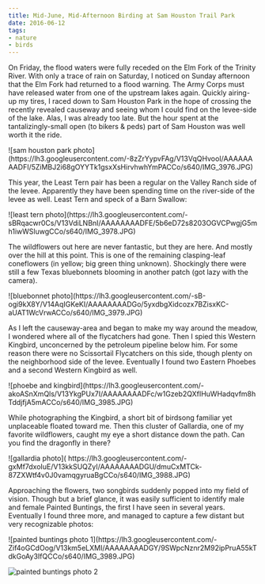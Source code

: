 ```yaml
---
title: Mid-June, Mid-Afternoon Birding at Sam Houston Trail Park
date: 2016-06-12
tags:
- nature
- birds
---
```


On Friday, the flood waters were fully receded on the Elm Fork of the Trinity
River. With only a trace of rain on Saturday, I noticed on Sunday afternoon that
the Elm Fork had returned to a flood warning. The Army Corps must have released
water from one of the upstream lakes again. Quickly airing-up my tires, I raced
down to Sam Houston Park in the hope of crossing the recently revealed causeway
and seeing whom I could find on the levee-side of the lake. Alas, I was already
too late. But the hour spent at the tantalizingly-small open (to bikers & peds)
part of Sam Houston was well worth it the ride.

<!-- truncate -->

<div class="image">
![sam houston park photo](https://lh3.googleusercontent.com/-8zZrYypvFAg/V13VqQHvooI/AAAAAAAADFI/5ZiMBJ2i68gOYYTk1gsxXsHirvhwhYmPACCo/s640/IMG_3976.JPG)
</div>

This year, the Least Tern pair has been a regular on the Valley Ranch side of
the levee. Apparently they have been spending time on the river-side of the
levee as well. Least Tern and speck of a Barn Swallow:

<div class="image">
![least tern photo](https://lh3.googleusercontent.com/-sBRqacwr0Cs/V13VdiLNBnI/AAAAAAAADFE/5b6eD72s8203OGVCPwgjG5mh1iwWSluwgCCo/s640/IMG_3978.JPG)
</div>

The wildflowers out here are never fantastic, but they are here. And mostly over
the hill at this point. This is one of the remaining clasping-leaf coneflowers
(in yellow; big green thing unknown). Shockingly there were still a few Texas
bluebonnets blooming in another patch (got lazy with the camera).

<div class="image">
![bluebonnet photo](https://lh3.googleusercontent.com/-sB-ogi9kX8Y/V14AqIGKeKI/AAAAAAAADGo/5yxdbgXidcozx7BZisxKC-aUAT1WcVrwACCo/s640/IMG_3979.JPG)
</div>

As I left the causeway-area and began to make my way around the meadow, I
wondered where all of the flycatchers had gone. Then I spied this Western
Kingbird, unconcerned by the petroleum pipeline below him. For some reason there
were no Scissortail Flycatchers on this side, though plenty on the neighborhood
side of the levee. Eventually I found two Eastern Phoebes and a second Western Kingbird as
well.

<div class="image">
![phoebe and kingbird](https://lh3.googleusercontent.com/-akoASnXmQls/V13YkgPUx7I/AAAAAAAADFc/w1Gzeb2QXfIHuWHadqvfm8hTddjfjA5mACCo/s640/IMG_3985.JPG)
</div>

While photographing the Kingbird, a short bit of birdsong familiar yet
unplaceable floated toward me. Then this cluster of Gallardia, one of my
favorite wildflowers, caught my eye a short distance down the path. Can you find
the dragonfly in there?

<div class="image">
![gallardia photo](
https://lh3.googleusercontent.com/-gxMf7dxoIuE/V13kkSUQZyI/AAAAAAAADGU/dmuCxMTCk-87ZXWtf4v0J0vamqgyruaBgCCo/s640/IMG_3988.JPG)
</div>

Approaching the flowers, two songbirds suddenly popped into my field of vision.
Though but a brief glance, it was easily sufficient to identify male and female
Painted Buntings, the first I have seen in several years. Eventually I found
three more, and managed to capture a few distant but very recognizable photos:

<div class="image">
![painted buntings photo 1](https://lh3.googleusercontent.com/-Zif4oGCdOog/V13km5eLXMI/AAAAAAAADGY/9SWpcNznr2M92ipPruA55kTdkGoAy3IfQCCo/s640/IMG_3989.JPG)

![painted buntings photo 2](https://lh3.googleusercontent.com/-WkwJiq7wKjc/V13klivbz8I/AAAAAAAADGU/-7H_uzZertA3SNFziRYK9HIj4yHtR3c8gCCo/s640/IMG_3996.JPG)
</div>
